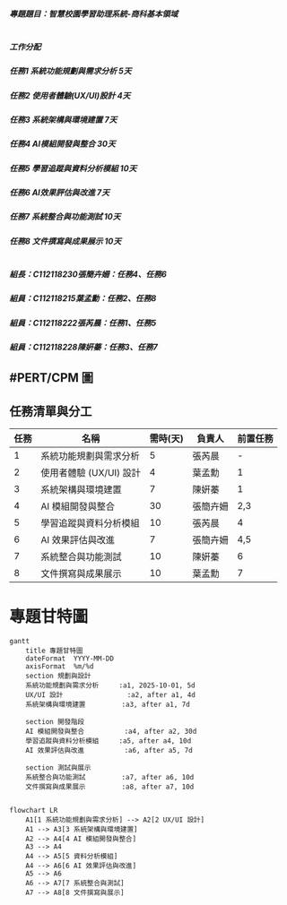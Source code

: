 ##### 專題題目：智慧校園學習助理系統-商科基本領域
# 
##### 工作分配
##### 任務1 系統功能規劃與需求分析 5天
##### 任務2 使用者體驗(UX/UI)設計 4天
##### 任務3 系統架構與環境建置 7天
##### 任務4 AI模組開發與整合 30天
##### 任務5 學習追蹤與資料分析模組 10天
##### 任務6 AI效果評估與改進 7天
##### 任務7 系統整合與功能測試 10天
##### 任務8 文件撰寫與成果展示 10天
# 
##### 組長：C112118230張簡卉姍：任務4、任務6
##### 組員：C112118215葉孟勳：任務2、任務8
##### 組員：C112118222張芮晨：任務1、任務5
##### 組員：C112118228陳姸蓁：任務3、任務7

#PERT/CPM 圖
---

## 任務清單與分工

| 任務 | 名稱                         | 需時(天) | 負責人 | 前置任務 |
|------|------------------------------|----------|--------|----------|
| 1    | 系統功能規劃與需求分析       | 5        | 張芮晨 | -        |
| 2    | 使用者體驗 (UX/UI) 設計      | 4        | 葉孟勳 | 1        |
| 3    | 系統架構與環境建置           | 7        | 陳姸蓁 | 1        |
| 4    | AI 模組開發與整合            | 30       | 張簡卉姍 | 2,3      |
| 5    | 學習追蹤與資料分析模組       | 10       | 張芮晨 | 4        |
| 6    | AI 效果評估與改進            | 7        | 張簡卉姍 | 4,5      |
| 7    | 系統整合與功能測試           | 10       | 陳姸蓁 | 6        |
| 8    | 文件撰寫與成果展示           | 10       | 葉孟勳 | 7        |


# 專題甘特圖

```mermaid
gantt
    title 專題甘特圖
    dateFormat  YYYY-MM-DD
    axisFormat  %m/%d
    section 規劃與設計
    系統功能規劃與需求分析     :a1, 2025-10-01, 5d
    UX/UI 設計                :a2, after a1, 4d
    系統架構與環境建置         :a3, after a1, 7d

    section 開發階段
    AI 模組開發與整合          :a4, after a2, 30d
    學習追蹤與資料分析模組     :a5, after a4, 10d
    AI 效果評估與改進          :a6, after a5, 7d

    section 測試與展示
    系統整合與功能測試         :a7, after a6, 10d
    文件撰寫與成果展示         :a8, after a7, 10d


```
```mermaid
flowchart LR
    A1[1 系統功能規劃與需求分析] --> A2[2 UX/UI 設計]
    A1 --> A3[3 系統架構與環境建置]
    A2 --> A4[4 AI 模組開發與整合]
    A3 --> A4
    A4 --> A5[5 資料分析模組]
    A4 --> A6[6 AI 效果評估與改進]
    A5 --> A6
    A6 --> A7[7 系統整合與測試]
    A7 --> A8[8 文件撰寫與展示]




